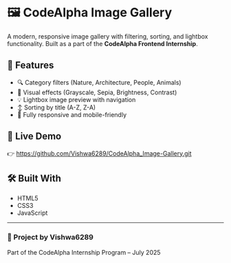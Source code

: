 
# 🖼️ CodeAlpha Image Gallery

A modern, responsive image gallery with filtering, sorting, and lightbox functionality. Built as a part of the **CodeAlpha Frontend Internship**.

## 🚀 Features
- 🔍 Category filters (Nature, Architecture, People, Animals)
- 🎨 Visual effects (Grayscale, Sepia, Brightness, Contrast)
- 💡 Lightbox image preview with navigation
- ↕️ Sorting by title (A-Z, Z-A)
- 📱 Fully responsive and mobile-friendly

## 🔗 Live Demo
👉 https://github.com/Vishwa6289/CodeAlpha_Image-Gallery.git

## 🛠 Built With
- HTML5
- CSS3
- JavaScript

---

### 📌 Project by Vishwa6289
Part of the CodeAlpha Internship Program – July 2025
